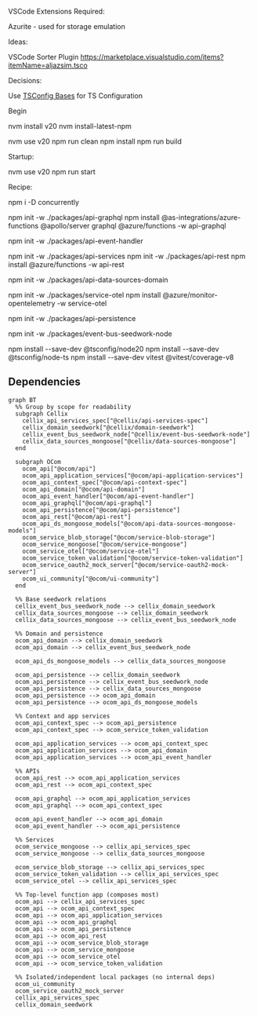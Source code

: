 

VSCode Extensions Required:

Azurite - used for storage emulation


Ideas:

VSCode Sorter Plugin
https://marketplace.visualstudio.com/items?itemName=aljazsim.tsco

Decisions:

Use [TSConfig Bases](https://github.com/tsconfig/bases) for TS Configuration


Begin

nvm install v20
nvm install-latest-npm

nvm use v20
npm run clean
npm install
npm run build

Startup:

nvm use v20
npm run start



Recipe:

npm i -D concurrently


npm init -w ./packages/api-graphql
npm install @as-integrations/azure-functions @apollo/server graphql @azure/functions -w api-graphql

npm init -w ./packages/api-event-handler

npm init -w ./packages/api-services
npm init -w ./packages/api-rest
npm install @azure/functions -w api-rest

npm init -w ./packages/api-data-sources-domain


npm init -w ./packages/service-otel
npm install @azure/monitor-opentelemetry -w service-otel



npm init -w ./packages/api-persistence


npm init -w ./packages/event-bus-seedwork-node



npm install --save-dev @tsconfig/node20
npm install --save-dev @tsconfig/node-ts
npm install --save-dev vitest @vitest/coverage-v8

## Dependencies

```mermaid
graph BT
  %% Group by scope for readability
  subgraph Cellix
    cellix_api_services_spec["@cellix/api-services-spec"]
    cellix_domain_seedwork["@cellix/domain-seedwork"]
    cellix_event_bus_seedwork_node["@cellix/event-bus-seedwork-node"]
    cellix_data_sources_mongoose["@cellix/data-sources-mongoose"]
  end

  subgraph OCom
    ocom_api["@ocom/api"]
    ocom_api_application_services["@ocom/api-application-services"]
    ocom_api_context_spec["@ocom/api-context-spec"]
    ocom_api_domain["@ocom/api-domain"]
    ocom_api_event_handler["@ocom/api-event-handler"]
    ocom_api_graphql["@ocom/api-graphql"]
    ocom_api_persistence["@ocom/api-persistence"]
    ocom_api_rest["@ocom/api-rest"]
    ocom_api_ds_mongoose_models["@ocom/api-data-sources-mongoose-models"]
    ocom_service_blob_storage["@ocom/service-blob-storage"]
    ocom_service_mongoose["@ocom/service-mongoose"]
    ocom_service_otel["@ocom/service-otel"]
    ocom_service_token_validation["@ocom/service-token-validation"]
    ocom_service_oauth2_mock_server["@ocom/service-oauth2-mock-server"]
    ocom_ui_community["@ocom/ui-community"]
  end

  %% Base seedwork relations
  cellix_event_bus_seedwork_node --> cellix_domain_seedwork
  cellix_data_sources_mongoose --> cellix_domain_seedwork
  cellix_data_sources_mongoose --> cellix_event_bus_seedwork_node

  %% Domain and persistence
  ocom_api_domain --> cellix_domain_seedwork
  ocom_api_domain --> cellix_event_bus_seedwork_node

  ocom_api_ds_mongoose_models --> cellix_data_sources_mongoose

  ocom_api_persistence --> cellix_domain_seedwork
  ocom_api_persistence --> cellix_event_bus_seedwork_node
  ocom_api_persistence --> cellix_data_sources_mongoose
  ocom_api_persistence --> ocom_api_domain
  ocom_api_persistence --> ocom_api_ds_mongoose_models

  %% Context and app services
  ocom_api_context_spec --> ocom_api_persistence
  ocom_api_context_spec --> ocom_service_token_validation

  ocom_api_application_services --> ocom_api_context_spec
  ocom_api_application_services --> ocom_api_domain
  ocom_api_application_services --> ocom_api_event_handler

  %% APIs
  ocom_api_rest --> ocom_api_application_services
  ocom_api_rest --> ocom_api_context_spec

  ocom_api_graphql --> ocom_api_application_services
  ocom_api_graphql --> ocom_api_context_spec

  ocom_api_event_handler --> ocom_api_domain
  ocom_api_event_handler --> ocom_api_persistence

  %% Services
  ocom_service_mongoose --> cellix_api_services_spec
  ocom_service_mongoose --> cellix_data_sources_mongoose

  ocom_service_blob_storage --> cellix_api_services_spec
  ocom_service_token_validation --> cellix_api_services_spec
  ocom_service_otel --> cellix_api_services_spec

  %% Top-level function app (composes most)
  ocom_api --> cellix_api_services_spec
  ocom_api --> ocom_api_context_spec
  ocom_api --> ocom_api_application_services
  ocom_api --> ocom_api_graphql
  ocom_api --> ocom_api_persistence
  ocom_api --> ocom_api_rest
  ocom_api --> ocom_service_blob_storage
  ocom_api --> ocom_service_mongoose
  ocom_api --> ocom_service_otel
  ocom_api --> ocom_service_token_validation

  %% Isolated/independent local packages (no internal deps)
  ocom_ui_community
  ocom_service_oauth2_mock_server
  cellix_api_services_spec
  cellix_domain_seedwork
  ```
